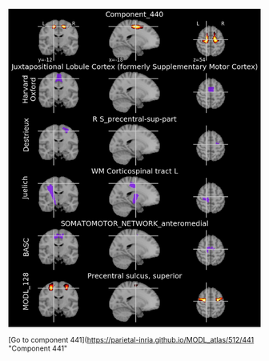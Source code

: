 


![440](preliminary/440.jpg "Component 440")

[Go to component 441](https://parietal-inria.github.io/MODL_atlas/512/441 "Component 441"